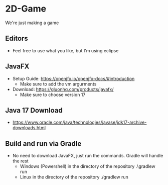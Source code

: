 ﻿# 2D-Game
We're just making a game

## Editors
- Feel free to use what you like, but I'm using eclipse

## JavaFX
- Setup Guide: https://openjfx.io/openjfx-docs/#introduction
  - Make sure to add the vm argurments
- Download: https://gluonhq.com/products/javafx/
  - Make sure to choose version 17

## Java 17 Download
- https://www.oracle.com/java/technologies/javase/jdk17-archive-downloads.html

## Build and run via Gradle
- No need to download JavaFX, just run the commands. Gradle will handle the rest
  - Windows (Powershell) in the directory of the repository .\gradlew run
  - Linux in the directory of the repository ./gradlew run
